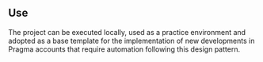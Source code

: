 ## Use
The project can be executed locally, used as a practice environment and adopted as a base template for the implementation of new developments in Pragma accounts that require automation following this design pattern.